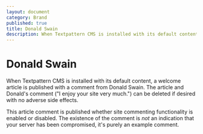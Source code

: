 ```yaml
---
layout: document
category: Brand
published: true
title: Donald Swain
description: When Textpattern CMS is installed with its default content, a welcome article is published along with a comment from Donald Swain.
---
```


# Donald Swain

When Textpattern CMS is installed with its default content, a welcome article is published with a comment from Donald Swain. The article and Donald's comment ("I enjoy your site very much.") can be deleted if desired with no adverse side effects.

This article comment is published whether site commenting functionality is enabled or disabled. The existence of the comment is *not* an indication that your server has been compromised, it's purely an example comment.
